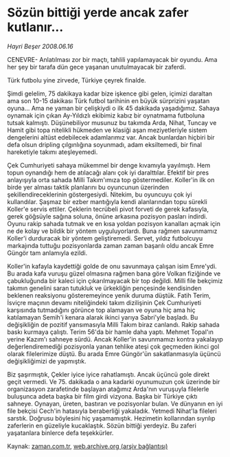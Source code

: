 # Sözün bittiği yerde ancak zafer kutlanır...

*Hayri Beşer 2008.06.16*

<tr><td class="metin" colspan="2" style="padding-top: 20px; padding-left: 5px; padding-right: 10px;">CENEVRE- Anlatılması zor bir maçtı, tahlili yapılamayacak bir oyundu. Ama her şey bir tarafa dün gece yaşanan unutulmayacak bir zaferdi.</td></tr><tr><td class="metin" colspan="2" style="padding-top: 20px; padding-left: 5px; padding-right: 10px;"><p>Türk futbolu yine zirvede, Türkiye çeyrek finalde.
<p>Şimdi gelelim, 75 dakikaya kadar bize işkence gibi gelen, içimizi daraltan ama son 10-15 dakikası Türk futbol tarihinin en büyük sürprizini yaşatan oyuna... Ama ne yaman bir çelişkiydi o ilk 45 dakikada yaşadığımız. Sahaya oynamak için çıkan Ay-Yıldızlı ekibimiz kabız bir oynatmama futboluna tutsak kalmıştı. Düşünebiliyor musunuz bu takımda Arda, Nihat, Tuncay ve Hamit gibi topa nitelikli hükmeden ve klasiği aşan meziyetleriyle sistem dengelerini altüst edebilecek adamlarımız var. Ancak bunlardan hiçbiri bir defa olsun dripling çılgınlığına soyunmadı, adam eksiltemedi, bir final hareketiyle takımı ateşleyemedi. 
<p>Çek Cumhuriyeti sahaya mükemmel bir denge kıvamıyla yayılmıştı. Hem topun oynandığı hem de atılacağı alanı çok iyi daralttılar. Efektif bir pres anlayışıyla orta sahada Milli Takım'ımıza top göstermediler. Koller'in ilk on birde yer alması taktik planlarını bu oyuncunun üzerinden şekillendireceklerinin göstergesiydi. Nitekim, bu oyuncuyu çok iyi kullandılar. Şaşmaz bir ezber mantığıyla kendi alanlarından topu sürekli Koller'e servis ettiler. Çeklerin tecrübeli pivot forveti de gerek kafasıyla, gerek göğsüyle sağına soluna, önüne arkasına pozisyon pasları indirdi. Oyunu rakip sahada tutmak ve en kısa yoldan pozisyon kanalları açmak için ne de kolay ve bildik bir yöntem uyguluyorlardı. Buna rağmen savunmamız Koller'i durduracak bir yöntem geliştiremedi. Servet, yıldız futbolcuyu markajında tuttuğu pozisyonlarda zaman zaman başarılı oldu ancak Emre Güngör tam anlamıyla ezildi.
<p>Koller'in kafayla kaydettiği golde de onu savunmaya çalışan isim Emre'ydi. Bu arada kafa vuruşu güzel olmasına rağmen bana göre Volkan fiziğinde ve çabukluğunda bir kaleci için çıkarılmayacak bir top değildi. Milli file bekçimiz takımın genelini saran tutukluk ve ürkekliğin pençesinde kendisinden beklenen reaksiyonu gösteremeyince yenik duruma düştük. Fatih Terim, İsviçre maçının devamı niteliğindeki takım dizilişinin Çek Cumhuriyeti karşısında tutmadığını görünce top alamayan ve oyuna hiç ama hiç katılamayan Semih'i kenara alarak ikinci yarıya Sabri'yle başladı. Bu değişikliğin de pozitif yansımasıyla Milli Takım biraz canlandı. Rakip sahada baskı kurmaya çalıştı. Terim 56'da bir hamle daha yaptı. Mehmet Topal'ın yerine Kazım'ı sahneye sürdü. Ancak Koller'in savunmamızı kontra yakalayıp değerlendiremediği pozisyonla yanan tehlike ateşi çok geçmeden ikinci gol olarak filelerimize düştü. Bu arada Emre Güngör'ün sakatlanmasıyla üçüncü değişikliğimizi de yapmıştık. 
<p>Biz şaşırmıştık, Çekler iyice iyice rahatlamıştı. Ancak üçüncü gole direkt geçit vermedi. Ve 75. dakikada o ana kadarki oyunumuzun çok üzerinde bir organizasyon zarafetinde başlayan atağımız Arda'nın vuruşuyla filelerle buluşunca adeta başka bir film girdi vizyona. Başka bir Türkiye çıktı sahneye. Oynayan, üreten, bastıran ve pozisyonlar bulan. Ve dünyanın en iyi file bekçisi Cech'in hatasıyla beraberliği yakaladık. Yetmedi Nihat'la fileleri sarstık. Doğrusu böylesini hiç yaşamamıştık. Hezimetin kollarından sıyrılıp zaferlerin en güzeliyle kucaklaştık. Sözün bittiği yerdeyiz. Bu zaferi yaşatanlara binlerce defa teşekkürler.<br/></p></p></p></p></p></td></tr>

Kaynak: [zaman.com.tr](http://zaman.com.tr/yazar.do?yazino=702803), [web.archive.org (arşiv bağlantısı)](http://web.archive.org/web/20080804171810/http://zaman.com.tr:80/yazar.do?yazino=702803)
